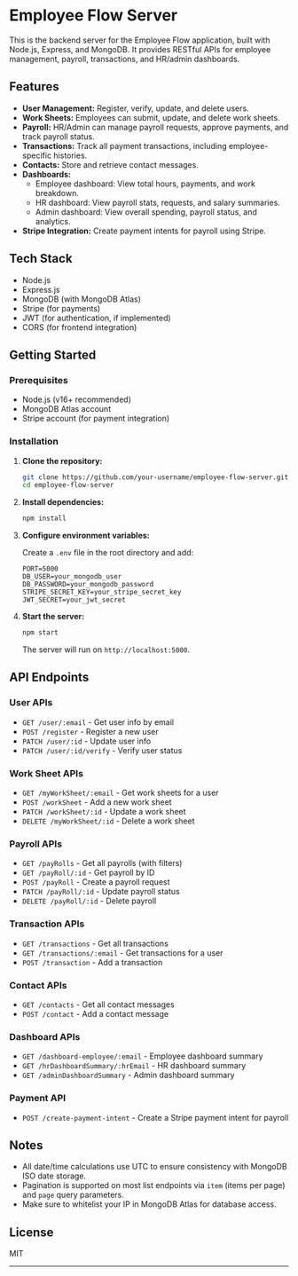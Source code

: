 # Employee Flow Server

This is the backend server for the Employee Flow application, built with Node.js, Express, and MongoDB. It provides RESTful APIs for employee management, payroll, transactions, and HR/admin dashboards.

## Features

- **User Management:** Register, verify, update, and delete users.
- **Work Sheets:** Employees can submit, update, and delete work sheets.
- **Payroll:** HR/Admin can manage payroll requests, approve payments, and track payroll status.
- **Transactions:** Track all payment transactions, including employee-specific histories.
- **Contacts:** Store and retrieve contact messages.
- **Dashboards:** 
  - Employee dashboard: View total hours, payments, and work breakdown.
  - HR dashboard: View payroll stats, requests, and salary summaries.
  - Admin dashboard: View overall spending, payroll status, and analytics.
- **Stripe Integration:** Create payment intents for payroll using Stripe.

## Tech Stack

- Node.js
- Express.js
- MongoDB (with MongoDB Atlas)
- Stripe (for payments)
- JWT (for authentication, if implemented)
- CORS (for frontend integration)

## Getting Started

### Prerequisites

- Node.js (v16+ recommended)
- MongoDB Atlas account
- Stripe account (for payment integration)

### Installation

1. **Clone the repository:**
   ```bash
   git clone https://github.com/your-username/employee-flow-server.git
   cd employee-flow-server
   ```

2. **Install dependencies:**
   ```bash
   npm install
   ```

3. **Configure environment variables:**

   Create a `.env` file in the root directory and add:
   ```
   PORT=5000
   DB_USER=your_mongodb_user
   DB_PASSWORD=your_mongodb_password
   STRIPE_SECRET_KEY=your_stripe_secret_key
   JWT_SECRET=your_jwt_secret
   ```

4. **Start the server:**
   ```bash
   npm start
   ```
   The server will run on `http://localhost:5000`.

## API Endpoints

### User APIs

- `GET /user/:email` - Get user info by email
- `POST /register` - Register a new user
- `PATCH /user/:id` - Update user info
- `PATCH /user/:id/verify` - Verify user status

### Work Sheet APIs

- `GET /myWorkSheet/:email` - Get work sheets for a user
- `POST /workSheet` - Add a new work sheet
- `PATCH /workSheet/:id` - Update a work sheet
- `DELETE /myWorkSheet/:id` - Delete a work sheet

### Payroll APIs

- `GET /payRolls` - Get all payrolls (with filters)
- `GET /payRoll/:id` - Get payroll by ID
- `POST /payRoll` - Create a payroll request
- `PATCH /payRoll/:id` - Update payroll status
- `DELETE /payRoll/:id` - Delete payroll

### Transaction APIs

- `GET /transactions` - Get all transactions
- `GET /transactions/:email` - Get transactions for a user
- `POST /transaction` - Add a transaction

### Contact APIs

- `GET /contacts` - Get all contact messages
- `POST /contact` - Add a contact message

### Dashboard APIs

- `GET /dashboard-employee/:email` - Employee dashboard summary
- `GET /hrDashboardSummary/:hrEmail` - HR dashboard summary
- `GET /adminDashboardSummary` - Admin dashboard summary

### Payment API

- `POST /create-payment-intent` - Create a Stripe payment intent for payroll

## Notes

- All date/time calculations use UTC to ensure consistency with MongoDB ISO date storage.
- Pagination is supported on most list endpoints via `item` (items per page) and `page` query parameters.
- Make sure to whitelist your IP in MongoDB Atlas for database access.

## License

MIT

---
